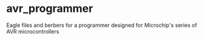 # avr_programmer
Eagle files and berbers for a programmer designed for Microchip's series of AVR microcontrollers
